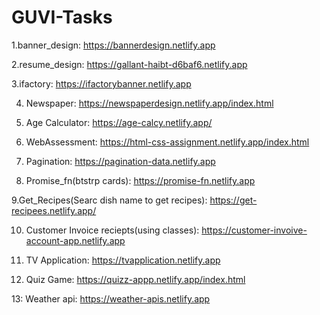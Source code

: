 # GUVI-Tasks
1.banner_design:  https://bannerdesign.netlify.app  

2.resume_design: https://gallant-haibt-d6baf6.netlify.app

3.ifactory: https://ifactorybanner.netlify.app

4. Newspaper: https://newspaperdesign.netlify.app/index.html

5. Age Calculator: https://age-calcy.netlify.app/

6. WebAssessment: https://html-css-assignment.netlify.app/index.html

7. Pagination: https://pagination-data.netlify.app

8. Promise_fn(btstrp cards): https://promise-fn.netlify.app

9.Get_Recipes(Searc dish name to get recipes): https://get-recipees.netlify.app/

10. Customer Invoice reciepts(using classes): https://customer-invoive-account-app.netlify.app

11. TV Application: https://tvapplication.netlify.app

12. Quiz Game: https://quizz-appp.netlify.app/index.html

13: Weather api: https://weather-apis.netlify.app
